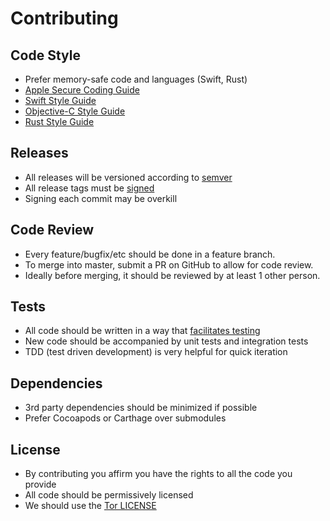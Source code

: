 # Contributing

## Code Style

* Prefer memory-safe code and languages (Swift, Rust)
* [Apple Secure Coding Guide](https://developer.apple.com/library/mac/documentation/Security/Conceptual/SecureCodingGuide/Introduction.html)
* [Swift Style Guide](https://github.com/github/swift-style-guide)
* [Objective-C Style Guide](https://github.com/github/objective-c-style-guide)
* [Rust Style Guide](http://aturon.github.io/README.html)

## Releases

* All releases will be versioned according to [semver](http://semver.org)
* All release tags must be [signed](https://git-scm.com/book/tr/v2/Git-Tools-Signing-Your-Work)
* Signing each commit may be overkill

## Code Review

* Every feature/bugfix/etc should be done in a feature branch.
* To merge into master, submit a PR on GitHub to allow for code review.
* Ideally before merging, it should be reviewed by at least 1 other person.

## Tests

* All code should be written in a way that [facilitates testing](http://programmers.stackexchange.com/questions/153410/what-are-the-design-principles-that-promote-testable-code-designing-testable-c)
* New code should be accompanied by unit tests and integration tests
* TDD (test driven development) is very helpful for quick iteration

## Dependencies

* 3rd party dependencies should be minimized if possible
* Prefer Cocoapods or Carthage over submodules

## License

* By contributing you affirm you have the rights to all the code you provide
* All code should be permissively licensed
* We should use the [Tor LICENSE](https://gitweb.torproject.org/tor.git/plain/LICENSE)
